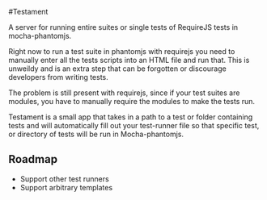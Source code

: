 #Testament

A server for running entire suites or single tests of RequireJS tests in
mocha-phantomjs.

Right now to run a test suite in phantomjs with requirejs you need to manually
enter all the tests scripts into an HTML file and run that. This is unweildy
and is an extra step that can be forgotten or discourage developers from writing
tests.

The problem is still present with requirejs, since if your test suites are
modules, you have to manually require the modules to make the tests run.

Testament is a small app that takes in a path to a test or folder containing
tests and will automatically fill out your test-runner file so that specific
test, or directory of tests will be run in Mocha-phantomjs.

## Roadmap
* Support other test runners
* Support arbitrary templates
